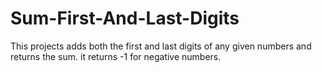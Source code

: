 # Sum-First-And-Last-Digits
This projects adds both the first and last digits of any given numbers and returns the sum. it returns -1 for negative numbers.
